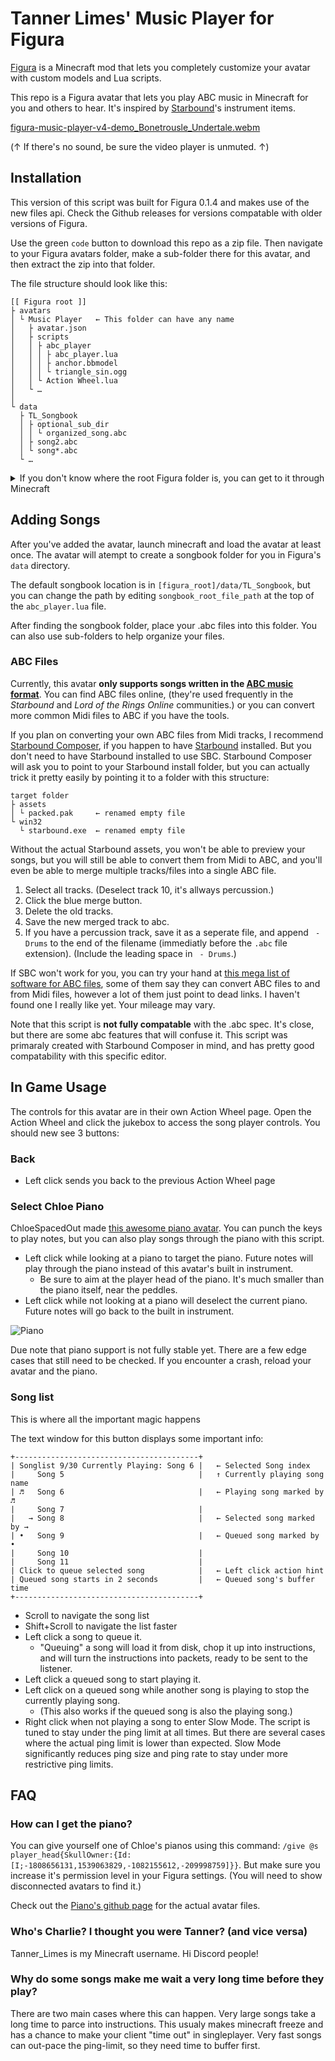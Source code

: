 # Tanner Limes' Music Player for Figura

[Figura](https://github.com/FiguraMC/Figura) is a Minecraft mod that lets you completely customize your avatar with custom models and Lua scripts.

This repo is a Figura avatar that lets you play ABC music in Minecraft for you and others to hear. It's inspired by [Starbound](https://store.steampowered.com/app/211820/Starbound/)'s instrument items.

<!-- ↓ demo video of the avatar playing the chorus to "Revenge" by Captainsparklez ↓ -->
[figura-music-player-v4-demo_Bonetrousle_Undertale.webm](https://github.com/user-attachments/assets/dcb32c71-464a-4639-8fee-2f42a362cd76)

(↑ If there's no sound, be sure the video player is unmuted. ↑)

## Installation

This version of this script was built for Figura 0.1.4 and makes use of the new files api. Check the Github releases for versions compatable with older versions of Figura. 

Use the green `code` button to download this repo as a zip file. Then navigate to your Figura avatars folder, make a sub-folder there for this avatar, and then extract the zip into that folder. 

The file structure should look like this:

```
[[ Figura root ]]
├ avatars
│ └ Music Player   ← This folder can have any name
│   ├ avatar.json
│   ├ scripts
│   │ ├ abc_player
│   │ │ ├ abc_player.lua
│   │ │ ├ anchor.bbmodel
│   │ │ └ triangle_sin.ogg
│   │ └ Action Wheel.lua
│   └ …
│
└ data
  ├ TL_Songbook
  │ ├ optional_sub_dir
  │ │ └ organized_song.abc
  │ ├ song2.abc
  │ └ song*.abc
  └ …
```

<details>
<summary>If you don't know where the root Figura folder is, you can get to it through Minecraft</summary>
<ol>
	<li>Open Minecraft.</li>
	<li>Open the Figura menu.</li>
	<li>Click the folder icon in the upper left.<br>This should open your file browser.</li>
	<li>Navigate up one folder.<br>You should see your <code>avatar</code> folder here.</li>
	<li>Open or create the <code>data</code> folder.</li>
	<li>Your destination is on the left.</li>
</ol>
</details>

## Adding Songs

After you've added the avatar, launch minecraft and load the avatar at least once. The avatar will atempt to create a songbook folder for you in Figura's `data` directory. 

The default songbook location is in `[figura_root]/data/TL_Songbook`, but you can change the path by editing `songbook_root_file_path` at the top of the `abc_player.lua` file.

After finding the songbook folder, place your .abc files into this folder. You can also use sub-folders to help organize your files. 

### ABC Files

Currently, this avatar **only supports songs written in the [ABC music format](https://abcnotation.com/)**. You can find ABC files online, (they're used frequently in the _Starbound_ and _Lord of the Rings Online_ communities.) or you can convert more common Midi files to ABC if you have the tools. 

If you plan on converting your own ABC files from Midi tracks, I recommend [Starbound Composer](http://www.starboundcomposer.com/), if you happen to have [Starbound](https://store.steampowered.com/app/211820/Starbound/) installed. But you don't need to have Starbound installed to use SBC. Starbound Composer will ask you to point to your Starbound install folder, but you can actually trick it pretty easily by pointing it to a folder with this structure:

```
target folder
├ assets
│ └ packed.pak     ← renamed empty file
└ win32
  └ starbound.exe  ← renamed empty file
```

Without the actual Starbound assets, you won't be able to preview your songs, but you will still be able to convert them from Midi to ABC, and you'll even be able to merge multiple tracks/files into a single ABC file. 

1. Select all tracks. (Deselect track 10, it's allways percussion.)
2. Click the blue merge button.
3. Delete the old tracks.
4. Save the new merged track to abc.
5. If you have a percussion track, save it as a seperate file, and append ` - Drums` to the end of the filename (immediatly before the `.abc` file extension). (Include the leading space in ` - Drums`.)

If SBC won't work for you, you can try your hand at [this mega list of software for ABC files](https://abcnotation.com/software), some of them say they can convert ABC files to and from Midi files, however a lot of them just point to dead links. I haven't found one I really like yet. Your mileage may vary. <!-- However, [MidiZyx2abc](http://www.midicond.de/Freeware/index_en.html#MidiZyx2abc) might be pretty reasonable? -->

Note that this script is **not fully compatable** with the .abc spec. It's close, but there are some abc features that will confuse it. This script was primaraly created with Starbound Composer in mind, and has pretty good compatability with this specific editor. 

## In Game Usage

The controls for this avatar are in their own Action Wheel page. Open the Action Wheel and click the jukebox to access the song player controls. You should new see 3 buttons:

### Back

- Left click sends you back to the previous Action Wheel page

### Select Chloe Piano

ChloeSpacedOut made [this awesome piano avatar](https://github.com/ChloeSpacedOut/figura-piano). You can punch the keys to play notes, but you can also play songs through the piano with this script.

- Left click while looking at a piano to target the piano. Future notes will play through the piano instead of this avatar's built in instrument.
  - Be sure to aim at the player head of the piano. It's much smaller than the piano itself, near the peddles.
- Left click while not looking at a piano will deselect the current piano. Future notes will go back to the built in instrument.

![Piano](https://github.com/charliemikels/figura-music-player/assets/20339866/6faf6149-af74-4816-b3d1-93efe11bdb24)

Due note that piano support is not fully stable yet. There are a few edge cases that still need to be checked. If you encounter a crash, reload your avatar and the piano.

### Song list

This is where all the important magic happens

The text window for this button displays some important info:

```
+-----------------------------------------+
| Songlist 9/30 Currently Playing: Song 6 |   ← Selected Song index
|     Song 5                              |   ↑ Currently playing song name
| ♬   Song 6                              |   ← Playing song marked by ♬
|     Song 7                              |
|   → Song 8                              |   ← Selected song marked by →
| •   Song 9                              |   ← Queued song marked by •
|     Song 10                             |   
|     Song 11                             |
| Click to queue selected song            |   ← Left click action hint
| Queued song starts in 2 seconds         |   ← Queued song's buffer time
+-----------------------------------------+
```

- Scroll to navigate the song list
- Shift+Scroll to navigate the list faster
- Left click a song to queue it.
  - "Queuing" a song will load it from disk, chop it up into instructions, and will turn the instructions into packets, ready to be sent to the listener.
- Left click a queued song to start playing it.
- Left click on a queued song while another song is playing to stop the currently playing song.
  - (This also works if the queued song is also the playing song.)
- Right click when not playing a song to enter Slow Mode. The script is tuned to stay under the ping limit at all times. But there are several cases where the actual ping limit is lower than expected. Slow Mode significantly reduces ping size and ping rate to stay under more restrictive ping limits. 

## FAQ

### How can I get the piano?

You can give yourself one of Chloe's pianos using this command: `/give @s player_head{SkullOwner:{Id:[I;-1808656131,1539063829,-1082155612,-209998759]}}`. But make sure you increase it's permission level in your Figura settings. (You will need to show disconnected avatars to find it.)

Check out the [Piano's github page](https://github.com/ChloeSpacedOut/figura-piano) for the actual avatar files. 

### Who's Charlie? I thought you were Tanner? (and vice versa)

Tanner_Limes is my Minecraft username. Hi Discord people!

### Why do some songs make me wait a very long time before they play?

There are two main cases where this can happen. Very large songs take a long time to parce into instructions. This usualy makes minecraft freeze and has a chance to make your client "time out" in singleplayer. Very fast songs can out-pace the ping-limit, so they need time to buffer first. 
